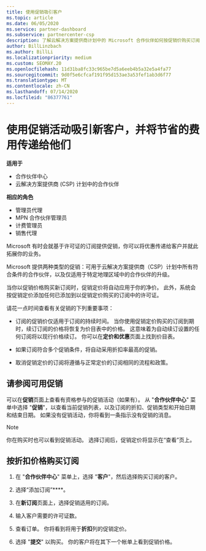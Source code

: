 ```yaml
---
title: 使用促销吸引客户
ms.topic: article
ms.date: 06/05/2020
ms.service: partner-dashboard
ms.subservice: partnercenter-csp
description: 了解云解决方案提供商计划中的 Microsoft 合作伙伴如何按促销价购买订阅，并向其客户节省费用。
author: BillLinzbach
ms.author: BillLi
ms.localizationpriority: medium
ms.custom: SEOMAY.20
ms.openlocfilehash: 11d31ba8fc33c965be7d5a6eeb4b5a32e5a4fa77
ms.sourcegitcommit: 9d0f5e6cfcaf191f95d153ae3a53fef1ab3d6f77
ms.translationtype: MT
ms.contentlocale: zh-CN
ms.lasthandoff: 07/14/2020
ms.locfileid: "86377761"
---
```

# <a name="use-promotions-to-attract-new-customers-and-pass-the-savings-on-to-them"></a>使用促销活动吸引新客户，并将节省的费用传递给他们

**适用于**

- 合作伙伴中心
- 云解决方案提供商 (CSP) 计划中的合作伙伴

**相应的角色**

- 管理员代理
- MPN 合作伙伴管理员
- 计费管理员
- 销售代理


Microsoft 有时会就基于许可证的订阅提供促销，你可以将优惠传递给客户并就此拓展你的业务。 

Microsoft 提供两种类型的促销：可用于云解决方案提供商（CSP）计划中所有符合条件的合作伙伴，以及仅适用于特定地理区域中的合作伙伴的升级。

当你以促销价格购买新订阅时，促销定价将自动应用于你的净价。 此外，系统会按促销定价添加任何已添加到以促销定价购买的订阅中的许可证。 

请花一点时间查看有关促销的下列重要事项：

- 订阅的促销价仅适用于订阅的持续时间。 当你使用促销定价购买的订阅到期时，续订订阅的价格将恢复为价目表中的价格。 这意味着为自动续订设置的任何订阅将以现行价格续订。 你可以在**定价和优惠**页面上找到价目表。

- 如果订阅符合多个促销条件，将自动采用折扣率最高的促销。

- 取消促销定价的订阅将遵循与正常定价的订阅相同的流程和政策。

## <a name="see-available-promotions"></a>请参阅可用促销

可以在**促销**页面上查看有资格参与的促销活动（如果有）。 从 "**合作伙伴中心**" 菜单中选择 "**促销**"，以查看当前促销列表，以及订阅的折扣、促销类型和开始日期和结束日期。 如果没有促销活动，你将看到一条指示没有促销的消息。 

> [!NOTE]  
> 你在购买时也可以看到促销活动。 选择订阅后，促销定价将显示在“查看”页上。

## <a name="purchase-subscriptions-at-promotion-prices"></a>按折扣价格购买订阅

1. 在 "**合作伙伴中心**" 菜单上，选择 "**客户**"，然后选择购买订阅的客户。 

2. 选择“添加订阅”****。

3. 在**新订阅**页面上，选择促销适用的订阅。

4. 输入客户需要的许可证数。 

5. 查看订单。 你将看到将用于**折扣**列的促销定价。  

6. 选择 "**提交**" 以购买。 你的客户将在其下一个帐单上看到促销价格。  


